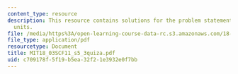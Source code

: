 ```yaml
---
content_type: resource
description: This resource contains solutions for the problem statement related to
  units.
file: /media/https%3A/open-learning-course-data-rc.s3.amazonaws.com/18-03sc-differential-equations-fall-2011/c709178f5f19b5ea32f21e3932e0f7bb_MIT18_03SCF11_s5_3quiza.pdf
file_type: application/pdf
resourcetype: Document
title: MIT18_03SCF11_s5_3quiza.pdf
uid: c709178f-5f19-b5ea-32f2-1e3932e0f7bb
---
```

